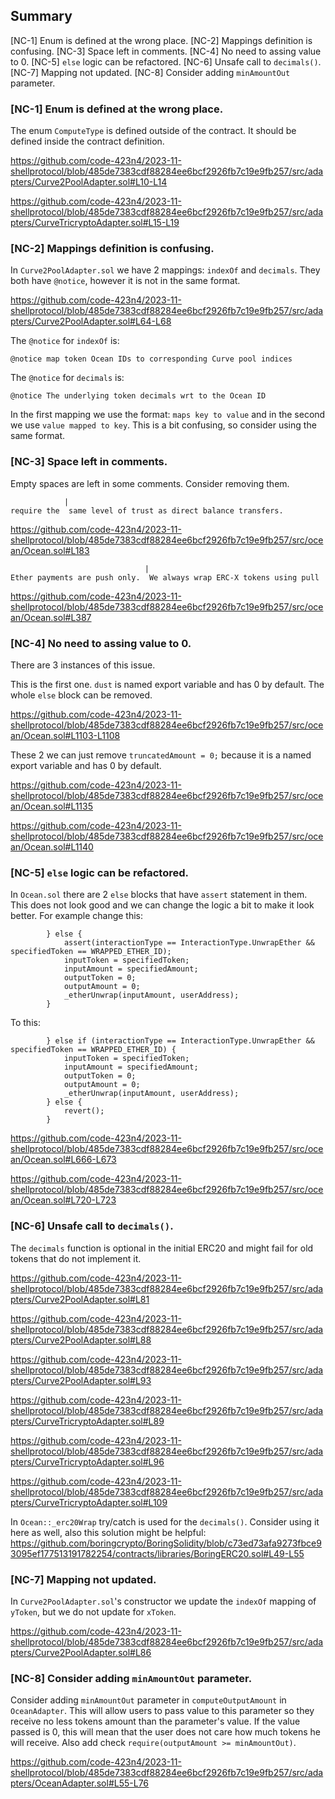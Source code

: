 ## Summary
[NC-1] Enum is defined at the wrong place.
[NC-2] Mappings definition is confusing.
[NC-3] Space left in comments.
[NC-4] No need to assing value to 0.
[NC-5] `else` logic can be refactored.
[NC-6] Unsafe call to `decimals()`.
[NC-7] Mapping not updated.
[NC-8] Consider adding `minAmountOut` parameter.

### [NC-1] Enum is defined at the wrong place.
The enum `ComputeType` is defined outside of the contract. It should be defined inside the contract definition.

https://github.com/code-423n4/2023-11-shellprotocol/blob/485de7383cdf88284ee6bcf2926fb7c19e9fb257/src/adapters/Curve2PoolAdapter.sol#L10-L14

https://github.com/code-423n4/2023-11-shellprotocol/blob/485de7383cdf88284ee6bcf2926fb7c19e9fb257/src/adapters/CurveTricryptoAdapter.sol#L15-L19

### [NC-2] Mappings definition is confusing.
In `Curve2PoolAdapter.sol` we have 2 mappings: `indexOf` and `decimals`. They both have `@notice`, however it is not in the same format.

https://github.com/code-423n4/2023-11-shellprotocol/blob/485de7383cdf88284ee6bcf2926fb7c19e9fb257/src/adapters/Curve2PoolAdapter.sol#L64-L68

The `@notice` for `indexOf` is:

```solidity
@notice map token Ocean IDs to corresponding Curve pool indices
```

The `@notice` for `decimals` is:

```solidity
@notice The underlying token decimals wrt to the Ocean ID
```

In the first mapping we use the format: `maps key to value` and in the second we use `value mapped to key`. This is a bit confusing, so consider using the same format.

### [NC-3] Space left in comments.
Empty spaces are left in some comments. Consider removing them.

```solidity
            |    
require the  same level of trust as direct balance transfers.
```

https://github.com/code-423n4/2023-11-shellprotocol/blob/485de7383cdf88284ee6bcf2926fb7c19e9fb257/src/ocean/Ocean.sol#L183

```solidity
                              |
Ether payments are push only.  We always wrap ERC-X tokens using pull
```

https://github.com/code-423n4/2023-11-shellprotocol/blob/485de7383cdf88284ee6bcf2926fb7c19e9fb257/src/ocean/Ocean.sol#L387

### [NC-4] No need to assing value to 0.
There are 3 instances of this issue.

This is the first one. `dust` is named export variable and has 0 by default. The whole `else` block can be removed.

https://github.com/code-423n4/2023-11-shellprotocol/blob/485de7383cdf88284ee6bcf2926fb7c19e9fb257/src/ocean/Ocean.sol#L1103-L1108

These 2 we can just remove `truncatedAmount = 0;` because it is a named export variable and has 0 by default.

https://github.com/code-423n4/2023-11-shellprotocol/blob/485de7383cdf88284ee6bcf2926fb7c19e9fb257/src/ocean/Ocean.sol#L1135

https://github.com/code-423n4/2023-11-shellprotocol/blob/485de7383cdf88284ee6bcf2926fb7c19e9fb257/src/ocean/Ocean.sol#L1140

### [NC-5] `else` logic can be refactored.
In `Ocean.sol` there are 2 `else` blocks that have `assert` statement in them. This does not look good and we can change the logic a bit to make it look better. For example change this:

```solidity
        } else {
            assert(interactionType == InteractionType.UnwrapEther && specifiedToken == WRAPPED_ETHER_ID);
            inputToken = specifiedToken;
            inputAmount = specifiedAmount;
            outputToken = 0;
            outputAmount = 0;
            _etherUnwrap(inputAmount, userAddress);
        }
```

To this:

```solidity
        } else if (interactionType == InteractionType.UnwrapEther && specifiedToken == WRAPPED_ETHER_ID) {
            inputToken = specifiedToken;
            inputAmount = specifiedAmount;
            outputToken = 0;
            outputAmount = 0;
            _etherUnwrap(inputAmount, userAddress);
        } else {
            revert();
        }
```

https://github.com/code-423n4/2023-11-shellprotocol/blob/485de7383cdf88284ee6bcf2926fb7c19e9fb257/src/ocean/Ocean.sol#L666-L673

https://github.com/code-423n4/2023-11-shellprotocol/blob/485de7383cdf88284ee6bcf2926fb7c19e9fb257/src/ocean/Ocean.sol#L720-L723

### [NC-6] Unsafe call to `decimals()`.
The `decimals` function is optional in the initial ERC20 and might fail for old tokens that do not implement it.

https://github.com/code-423n4/2023-11-shellprotocol/blob/485de7383cdf88284ee6bcf2926fb7c19e9fb257/src/adapters/Curve2PoolAdapter.sol#L81

https://github.com/code-423n4/2023-11-shellprotocol/blob/485de7383cdf88284ee6bcf2926fb7c19e9fb257/src/adapters/Curve2PoolAdapter.sol#L88

https://github.com/code-423n4/2023-11-shellprotocol/blob/485de7383cdf88284ee6bcf2926fb7c19e9fb257/src/adapters/Curve2PoolAdapter.sol#L93

https://github.com/code-423n4/2023-11-shellprotocol/blob/485de7383cdf88284ee6bcf2926fb7c19e9fb257/src/adapters/CurveTricryptoAdapter.sol#L89

https://github.com/code-423n4/2023-11-shellprotocol/blob/485de7383cdf88284ee6bcf2926fb7c19e9fb257/src/adapters/CurveTricryptoAdapter.sol#L96

https://github.com/code-423n4/2023-11-shellprotocol/blob/485de7383cdf88284ee6bcf2926fb7c19e9fb257/src/adapters/CurveTricryptoAdapter.sol#L109

In `Ocean::_erc20Wrap` try/catch is used for the `decimals()`. Consider using it here as well, also this solution might be helpful: https://github.com/boringcrypto/BoringSolidity/blob/c73ed73afa9273fbce93095ef177513191782254/contracts/libraries/BoringERC20.sol#L49-L55

### [NC-7] Mapping not updated.
In `Curve2PoolAdapter.sol`'s constructor we update the `indexOf` mapping of `yToken`, but we do not update for `xToken`.

https://github.com/code-423n4/2023-11-shellprotocol/blob/485de7383cdf88284ee6bcf2926fb7c19e9fb257/src/adapters/Curve2PoolAdapter.sol#L86

### [NC-8] Consider adding `minAmountOut` parameter.
Consider adding `minAmountOut` parameter in `computeOutputAmount` in `OceanAdapter`. This will allow users to pass value to this parameter so they receive no less tokens amount than the parameter's value. If the value passed is 0, this will mean that the user does not care how much tokens he will receive. Also add check `require(outputAmount >= minAmountOut)`.

https://github.com/code-423n4/2023-11-shellprotocol/blob/485de7383cdf88284ee6bcf2926fb7c19e9fb257/src/adapters/OceanAdapter.sol#L55-L76